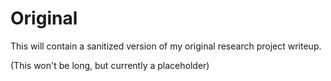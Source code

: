 # Original

This will contain a sanitized version of my original research project writeup.

(This won't be long, but currently a placeholder)

